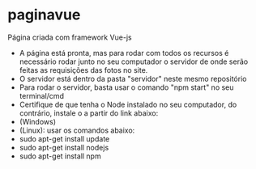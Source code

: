 # paginavue
Página criada com framework Vue-js

<ul>
  <li>A página está pronta, mas para rodar com todos os recursos é necessário rodar junto no seu computador o servidor de onde serão feitas as requisições das fotos no site.</li>
  <li>O servidor está dentro da pasta "servidor" neste mesmo repositório</li>
  <li>Para rodar o servidor, basta usar o comando "npm start" no seu terminal/cmd</li>
  <li>Certifique de que tenha o Node instalado no seu computador, do contrário, instale o a partir do link abaixo:
  <li>(Windows)<a href="https://nodejs.org/en/"></a></li>
  <li>(Linux): usar os comandos abaixo:</li>
  <li>sudo apt-get install update</li>
  <li>sudo apt-get install nodejs</li>
  <li>sudo apt-get install npm</li>
 </ul>
